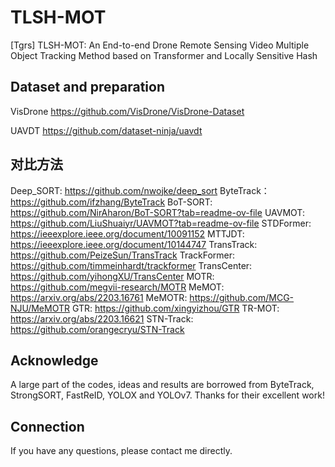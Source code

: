 # TLSH-MOT
[Tgrs] TLSH-MOT: An End-to-end Drone Remote Sensing Video Multiple Object Tracking Method based on Transformer and Locally Sensitive Hash

## Dataset and preparation

VisDrone https://github.com/VisDrone/VisDrone-Dataset

UAVDT https://github.com/dataset-ninja/uavdt


## 对比方法
Deep_SORT: https://github.com/nwojke/deep_sort
ByteTrack：https://github.com/ifzhang/ByteTrack
BoT-SORT: https://github.com/NirAharon/BoT-SORT?tab=readme-ov-file
UAVMOT: https://github.com/LiuShuaiyr/UAVMOT?tab=readme-ov-file
STDFormer: https://ieeexplore.ieee.org/document/10091152
MTTJDT: https://ieeexplore.ieee.org/document/10144747
TransTrack: https://github.com/PeizeSun/TransTrack
TrackFormer: https://github.com/timmeinhardt/trackformer
TransCenter: https://github.com/yihongXU/TransCenter
MOTR: https://github.com/megvii-research/MOTR
MeMOT: https://arxiv.org/abs/2203.16761
MeMOTR: https://github.com/MCG-NJU/MeMOTR
GTR: https://github.com/xingyizhou/GTR
TR-MOT: https://arxiv.org/abs/2203.16621
STN-Track: https://github.com/orangecryu/STN-Track

## Acknowledge
A large part of the codes, ideas and results are borrowed from ByteTrack, StrongSORT, FastReID, YOLOX and YOLOv7. Thanks for their excellent work!

## Connection

If you have any questions, please contact me directly.
